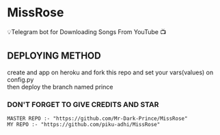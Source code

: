 # MissRose
💡Telegram bot for Downloading Songs From YouTube 📺 
## DEPLOYING METHOD
  create and app on heroku and fork this repo and set your vars(values) on config.py  
  then deploy the branch named prince 
  ### DON'T FORGET TO GIVE CREDITS AND STAR 
    MASTER REPO :- "https://github.com/Mr-Dark-Prince/MissRose"
    MY REPO :- "https://github.com/piku-adhi/MissRose"
 


